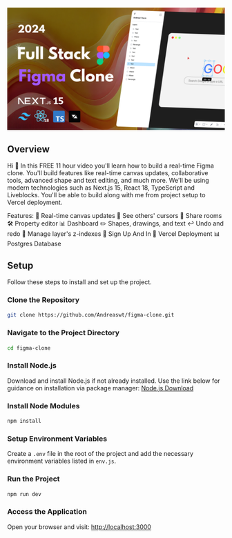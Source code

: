 ![alt text](/public/Thumbnail.png)

## Overview

Hi 🤙 In this FREE 11 hour video you'll learn how to build a real-time Figma clone. You'll build features like real-time canvas updates, collaborative tools, advanced shape and text editing, and much more. We'll be using modern technologies such as Next.js 15, React 18, TypeScript and Liveblocks. You'll be able to build along with me from project setup to Vercel deployment.

Features:
🔄 Real-time canvas updates
👀 See others' cursors
🔗 Share rooms
🛠️ Property editor
📊 Dashboard
✏️ Shapes, drawings, and text
↩️ Undo and redo
🔀 Manage layer's z-indexes
🔑 Sign Up And In
🚀 Vercel Deployment
📊 Postgres Database

## Setup
Follow these steps to install and set up the project.
### Clone the Repository
```bash
git clone https://github.com/Andreaswt/figma-clone.git
```

### Navigate to the Project Directory
```bash
cd figma-clone
```

### Install Node.js
Download and install Node.js if not already installed. Use the link below for guidance on installation via package manager:
[Node.js Download](https://nodejs.org/en/download/package-manager/)

### Install Node Modules
```bash
npm install
```

### Setup Environment Variables
Create a `.env` file in the root of the project and add the necessary environment variables listed in `env.js`.

### Run the Project
```bash
npm run dev
```

### Access the Application
Open your browser and visit:
[http://localhost:3000](http://localhost:3000)
